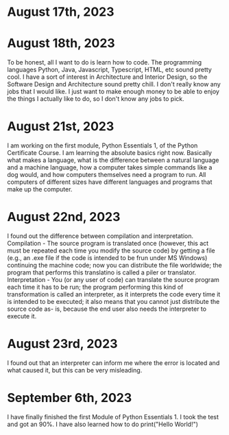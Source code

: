 # August 17th, 2023
# August 18th, 2023
To be honest, all I want to do is learn how to code. The programming languages Python, Java, Javascript, Typescript, HTML, etc sound pretty cool. I have a sort of interest in Architecture and Interior Design, so the Software Design and Architecture sound pretty chill. I don't really know any jobs that I would like. I just want to make enough money to be able to enjoy the things I actually like to do, so I don't know any jobs to pick.
# August 21st, 2023
I am working on the first module, Python Essentials 1, of the Python Certificate Course. I am learning the absolute basics right now. Basically what makes a language, what is the difference between a natural language and a machine language, how a computer takes simple commands like a dog would, and how computers themselves need a program to run. All computers of different sizes have different languages and programs that make up the computer. 
# August 22nd, 2023
I found out the difference between compilation and interpretation. 
Compilation - The source program is translated once (however, this act must be repeated each time you modify the source code) by getting a file (e.g., an .exe file if the code is intended to be frun under MS Windows)  continuing the machine code; now you can distribute the file worldwide; the program that performs this translatino is called a piler or translator. 
Interpretation - You (or any user of code) can translate the source program each time it has to be run; the program performing this kind of transformation is called an interpreter, as it interprets the code every time it is intended to be executed; it also means that you cannot just distribute the source code as- is, because the end user also needs the interpreter to execute it. 
# August 23rd, 2023
I found out that an interpreter can inform me where the error is located and what caused it, but this can be very misleading. 
# September 6th, 2023
I have finally finished the first Module of Python Essentials 1. I took the test and got an 90%. I have also learned how to do 
print("Hello World!")
